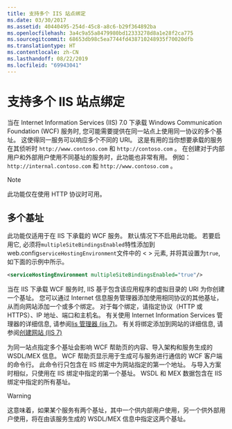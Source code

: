 ```yaml
---
title: 支持多个 IIS 站点绑定
ms.date: 03/30/2017
ms.assetid: 40440495-254d-45c8-a8c6-b29f364892ba
ms.openlocfilehash: 3a4c9a55a8479980bd12333278d8a1e28f2ca775
ms.sourcegitcommit: 68653db98c5ea7744fd438710248935f70020dfb
ms.translationtype: HT
ms.contentlocale: zh-CN
ms.lasthandoff: 08/22/2019
ms.locfileid: "69943041"
---
```

# <a name="supporting-multiple-iis-site-bindings"></a>支持多个 IIS 站点绑定
当在 Internet Information Services (IIS) 7.0 下承载 Windows Communication Foundation (WCF) 服务时, 您可能需要提供在同一站点上使用同一协议的多个基址。 这使得同一服务可以响应多个不同的 URI。 这是有用的当你想要承载的服务在其侦听时 `http://www.contoso.com` 和 `http://contoso.com` 。 在创建对于内部用户和外部用户使用不同基址的服务时，此功能也非常有用。 例如：`http://internal.contoso.com` 和 `http://www.contoso.com` 。  
  
> [!NOTE]
> 此功能仅在使用 HTTP 协议时可用。  
  
## <a name="multiple-base-addresses"></a>多个基址  
 此功能仅适用于在 IIS 下承载的 WCF 服务。 默认情况下不启用此功能。 若要启用它, 必须将`multipleSiteBindingsEnabled`特性添加到 web.config`serviceHostingEnvironment`文件中的 < > 元素, 并将其设置为`true`, 如下面的示例中所示。  
  
```xml  
<serviceHostingEnvironment multipleSiteBindingsEnabled="true"/>  
```  
  
 当在 IIS 下承载 WCF 服务时, IIS 基于包含该应用程序的虚拟目录的 URI 为你创建一个基址。 您可以通过 Internet 信息服务管理器添加使用相同协议的其他基址，从而向网站添加一个或多个绑定。 对于每个绑定，请指定协议（HTTP 或 HTTPS）、IP 地址、端口和主机名。 有关使用 Internet Information Services 管理器的详细信息, 请参阅[Iis 管理器 (iis 7)](https://go.microsoft.com/fwlink/?LinkId=164057)。 有关将绑定添加到网站的详细信息, 请参阅[创建网站 (IIS 7)](https://go.microsoft.com/fwlink/?LinkId=164060)  
  
 为同一站点指定多个基址会影响 WCF 帮助页的内容、导入架构和服务生成的 WSDL/MEX 信息。 WCF 帮助页显示用于生成可与服务进行通信的 WCF 客户端的命令行。 此命令行只包含在 IIS 绑定中为网站指定的第一个地址。 与导入方案时相似，只使用在 IIS 绑定中指定的第一个基址。 WSDL 和 MEX 数据包含在 IIS 绑定中指定的所有基址。  
  
> [!WARNING]
>  这意味着，如果某个服务有两个基址，其中一个供内部用户使用，另一个供外部用户使用，将在由该服务生成的 WSDL/MEX 信息中指定这两个基址。
